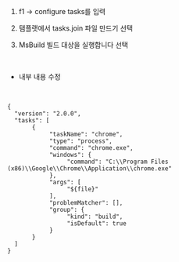 1. f1 -> configure tasks를 입력

2. 탬플랫에서 tasks.join 파일 만드기 선택

3. MsBuild 빌드 대상을 실행합니다 선택

<br>

* 내부 내용 수정

<br>

```
{ 
  "version": "2.0.0", 
  "tasks": [
       { 
            "taskName": "chrome", 
            "type": "process", 
            "command": "chrome.exe", 
            "windows": { 
                 "command": "C:\\Program Files (x86)\\Google\\Chrome\\Application\\chrome.exe"
            }, 
            "args": [ 
                 "${file}"
            ],
            "problemMatcher": [],
            "group": { 
                 "kind": "build", 
                 "isDefault": true 
            } 
       } 
  ] 
}
```
